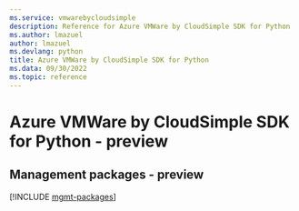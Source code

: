 ```yaml
---
ms.service: vmwarebycloudsimple
description: Reference for Azure VMWare by CloudSimple SDK for Python
ms.author: lmazuel
author: lmazuel
ms.devlang: python
title: Azure VMWare by CloudSimple SDK for Python
ms.data: 09/30/2022
ms.topic: reference
---
```

# Azure VMWare by CloudSimple SDK for Python - preview

## Management packages - preview
[!INCLUDE [mgmt-packages](vmware-by-cloudsimple-mgmt-index.md)]